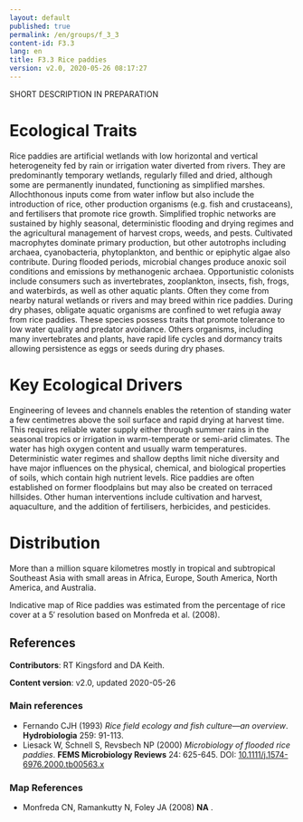 ```yaml
---
layout: default
published: true
permalink: /en/groups/f_3_3
content-id: F3.3
lang: en
title: F3.3 Rice paddies
version: v2.0, 2020-05-26 08:17:27
---
```


SHORT DESCRIPTION IN PREPARATION

# Ecological Traits
 
Rice paddies are artificial wetlands with low horizontal and vertical heterogeneity fed by rain or irrigation water diverted from rivers. They are predominantly temporary wetlands, regularly filled and dried, although some are permanently inundated, functioning as simplified marshes. Allochthonous inputs come from water inflow but also include the introduction of rice, other production organisms (e.g. fish and crustaceans), and fertilisers that promote rice growth. Simplified trophic networks are sustained by highly seasonal, deterministic flooding and drying regimes and the agricultural management of harvest crops, weeds, and pests. Cultivated macrophytes dominate primary production, but other autotrophs including archaea, cyanobacteria, phytoplankton, and benthic or epiphytic algae also contribute. During flooded periods, microbial changes produce anoxic soil conditions and emissions by methanogenic archaea. Opportunistic colonists include consumers such as invertebrates, zooplankton, insects, fish, frogs, and waterbirds, as well as other aquatic plants. Often they come from nearby natural wetlands or rivers and may breed within rice paddies. During dry phases, obligate aquatic organisms are confined to wet refugia away from rice paddies. These species possess traits that promote tolerance to low water quality and predator avoidance. Others organisms, including many invertebrates and plants, have rapid life cycles and dormancy traits allowing persistence as eggs or seeds during dry phases.
 
# Key Ecological Drivers
 
Engineering of levees and channels enables the retention of standing water a few centimetres above the soil surface and rapid drying at harvest time. This requires reliable water supply either through summer rains in the seasonal tropics or irrigation in warm-temperate or semi-arid climates. The water has high oxygen content and usually warm temperatures. Deterministic water regimes and shallow depths limit niche diversity and have major influences on the physical, chemical, and biological properties of soils, which contain high nutrient levels. Rice paddies are often established on former floodplains but may also be created on terraced hillsides. Other human interventions include cultivation and harvest, aquaculture, and the addition of fertilisers, herbicides, and pesticides.
 
# Distribution
 
More than a million square kilometres mostly in tropical and subtropical Southeast Asia with small areas in Africa, Europe, South America, North America, and Australia.

Indicative map of Rice paddies was estimated from the percentage of rice cover at a 5′ resolution based on Monfreda et al. (2008).

## References

**Contributors**: RT Kingsford and DA Keith.

**Content version**: v2.0, updated 2020-05-26

### Main references
* Fernando CJH  (1993) *Rice field ecology and fish culture—an overview*. **Hydrobiologia** 259: 91-113.
* Liesack W, Schnell S, Revsbech NP  (2000) *Microbiology of flooded rice paddies*. **FEMS Microbiology Reviews** 24: 625-645. DOI: [10.1111/j.1574-6976.2000.tb00563.x](http://doi.org/10.1111/j.1574-6976.2000.tb00563.x)

### Map References
* Monfreda CN, Ramankutty N, Foley JA  (2008) **NA** .


